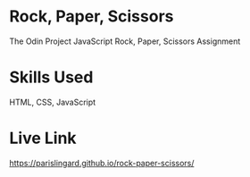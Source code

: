 # Rock, Paper, Scissors
 The Odin Project JavaScript Rock, Paper, Scissors Assignment

# Skills Used
HTML, CSS, JavaScript

# Live Link
https://parislingard.github.io/rock-paper-scissors/
